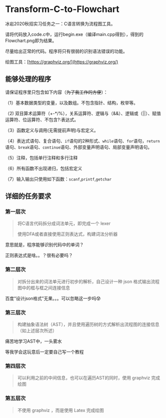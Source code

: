 # Transform-C-to-Flowchart

冰岩2020秋招实习任务之一：C语言转换为流程图工具。

请将代码放入code.c中，运行begin.exe（编译main.cpp得到），得到的Flowchart.png即为结果。

尽量给出正常的代码。程序将只有很弱的识别语法错误的功能。

绘图工具：[https://graphviz.org/](https://graphviz.org/)

## 能够处理的程序

请保证程序里只包含如下内容（~~为了我工作的方便~~）： 

（1）基本数据类型的变量，以及数组。不包含指针、结构，枚举等。

（2) 双目算术运算符（+-*/%），关系运算符、逻辑与（&&）、逻辑或（||）、赋值运算符、位运算符、不包含?:表达式。

（3）函数定义与调用(无需提前声明)与宏定义。

（4）表达式语句、复合语句、`if`语句的2种形式、`while`语句、`for`语句，`return`语句、`break`语句、`continue`语句、外部变量声明语句、局部变量声明语句。

（5）注释，包括单行注释和多行注释

（6）所有函数不出现递归，包括宏定义

（7）输入输出只使用如下函数：`scanf`,`printf`,`getchar`

## 详细的任务要求

### 第一层次

> 将C语言代码拆分成词法单元，即完成一个 lexer
>
> 使用DFA或者直接使用正则表达式，构建词法分析器

意思就是，程序能够识别代码中的单词？

正则表达式是啥。。？很有必要吗？

### 第二层次

> 对拆分出来的词法单元进行初步的解析，自己设计一种 json 格式输出流程图中的框与框之间连接信息

百度“设计json格式”无果。。。可以忽略这一步吗😰

### 第三层次

> 构建抽象语法树（AST），并且使用遍历树的方式解析出流程图的连接信息（如上述层次所述）

痛苦地学习AST中，一头雾水

等我学会这玩意后一定要自己写一个教程

### 第四层次

> 可以利用之前的中间信息，也可以在遍历AST的同时，使用 graphviz 完成绘图

### 第五层次

> 不使用 graphviz ，而是使用 Latex 完成绘图